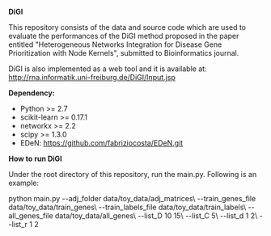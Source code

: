 **DiGI**

This repository consists of the data and source code which are used to evaluate the performances of the DiGI method proposed in the paper entitled "Heterogeneous Networks Integration for Disease Gene Prioritization with Node Kernels", submitted to Bioinformatics journal. 

DiGI is also implemented as a web tool and it is available at: http://rna.informatik.uni-freiburg.de/DiGI/Input.jsp

**Dependency:**
- Python >= 2.7
- scikit-learn >= 0.17.1
- networkx >= 2.2
- scipy >= 1.3.0
- EDeN: https://github.com/fabriziocosta/EDeN.git

**How to run DiGI**

Under the root directory of this repository, run the main.py. Following is an example:

python main.py --adj_folder data/toy_data/adj_matrices\\
               --train_genes_file data/toy_data/train_genes\\
               --train_labels_file data/toy_data/train_labels\\
               --all_genes_file data/toy_data/all_genes\\
               --list_D 10 15\\
               --list_C 5\\
               --list_d 1 2\\
               --list_r 1 2


